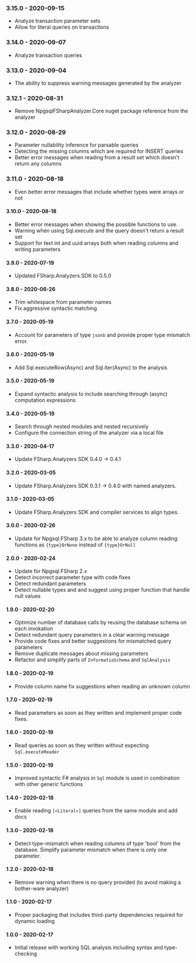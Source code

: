 ### 3.15.0 - 2020-09-15
* Analyze transaction parameter sets 
* Allow for literal queries on transactions

### 3.14.0 - 2020-09-07
* Analyze transaction queries

### 3.13.0 - 2020-09-04
* The ability to suppress warning messages generated by the analyzer

### 3.12.1 - 2020-08-31
* Remove NpgsqlFSharpAnalyzer.Core nuget package reference from the analyzer

### 3.12.0 - 2020-08-29
* Parameter nullability inference for parsable queries
* Detecting the missing columns which are required for INSERT queries
* Better error messages when reading from a result set which doesn't return any columns

### 3.11.0 - 2020-08-18
* Even better error messages that include whether types were arrays or not

#### 3.10.0 - 2020-08-18
* Better error messages when showing the possible functions to use.
* Warning when using Sql.execute and the query doesn't return a result set
* Support for text int and uuid arrays both when reading columns and writing parameters

#### 3.9.0 - 2020-07-19
* Updated FSharp.Analyzers.SDK to 0.5.0

#### 3.8.0 - 2020-06-26
* Trim whitespace from parameter names
* Fix aggressive syntactic matching

#### 3.7.0 - 2020-05-19
* Account for parameters of type `jsonb` and provide proper type mismatch error.

#### 3.6.0 - 2020-05-19
* Add Sql.executeRow(Async) and Sql.iter(Async) to the analysis

#### 3.5.0 - 2020-05-19
* Expand syntactic analysis to include searching through (async) computation expressions

#### 3.4.0 - 2020-05-19
* Search through nested modules and nested recursively
* Configure the connection string of the analyzer via a local file

#### 3.3.0 - 2020-04-17
* Update FSharp.Analyzers SDK 0.4.0 -> 0.4.1

#### 3.2.0 - 2020-03-05
* Update FSharp.Analyzers SDK 0.3.1 -> 0.4.0 with named analyzers.

#### 3.1.0 - 2020-03-05
* Update FSharp.Analyzers SDK and compiler services to align types.

#### 3.0.0 - 2020-02-26
* Update for Npgsql.FSharp 3.x to be able to analyze column reading functions as `{type}OrNone` instead of `{type}OrNull`

#### 2.0.0 - 2020-02-24
* Update for Npgsql.FSharp 2.x
* Detect incorrect parameter type with code fixes
* Detect redundant parameters
* Detect nullable types and and suggest using proper function that handle null values

#### 1.9.0 - 2020-02-20
* Optimize number of database calls by reusing the database schema on each invokation
* Detect redundant query parameters in a clear warning message
* Provide code fixes and better suggestions for mismatched query parameters
* Remove duplicate messages about missing parameters
* Refactor and simplify parts of `InformatioSchema` and `SqlAnalysis`

#### 1.8.0 - 2020-02-19
* Provide column name fix suggestions when reading an unknown column

#### 1.7.0 - 2020-02-19
* Read parameters as soon as they written and implement proper code fixes.

#### 1.6.0 - 2020-02-19
* Read queries as soon as they written without expecting `Sql.executeReader`

#### 1.5.0 - 2020-02-19
* Improved syntactic F# analysis in `Sql` module is used in combination with other generic functions

#### 1.4.0 - 2020-02-18
* Enable reading `[<Literal>]` queries from the same module and add docs

#### 1.3.0 - 2020-02-18
* Detect type-mismatch when reading columns of type 'bool' from the database. Simplify parameter mismatch when there is only one parameter.

#### 1.2.0 - 2020-02-18
* Remove warning when there is no query provided (to avoid making a bother-ware analyzer)

#### 1.1.0 - 2020-02-17
* Proper packaging that includes third-party dependencies required for dynamic loading

#### 1.0.0 - 2020-02-17
* Initial release with working SQL analysis including syntax and type-checking
